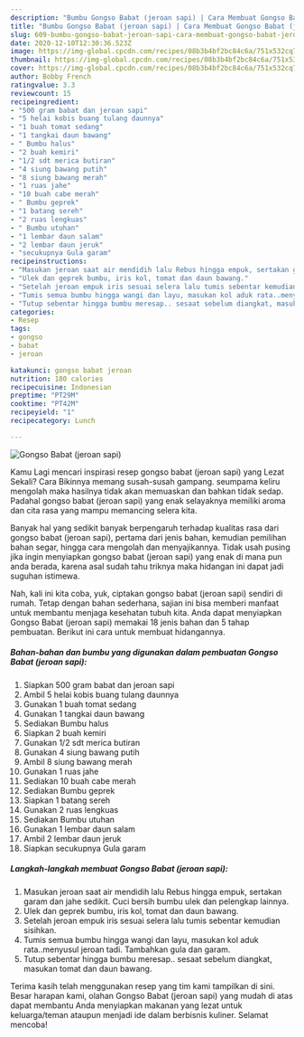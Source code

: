 ```yaml
---
description: "Bumbu Gongso Babat (jeroan sapi) | Cara Membuat Gongso Babat (jeroan sapi) Yang Paling Enak"
title: "Bumbu Gongso Babat (jeroan sapi) | Cara Membuat Gongso Babat (jeroan sapi) Yang Paling Enak"
slug: 609-bumbu-gongso-babat-jeroan-sapi-cara-membuat-gongso-babat-jeroan-sapi-yang-paling-enak
date: 2020-12-10T12:30:36.523Z
image: https://img-global.cpcdn.com/recipes/08b3b4bf2bc84c6a/751x532cq70/gongso-babat-jeroan-sapi-foto-resep-utama.jpg
thumbnail: https://img-global.cpcdn.com/recipes/08b3b4bf2bc84c6a/751x532cq70/gongso-babat-jeroan-sapi-foto-resep-utama.jpg
cover: https://img-global.cpcdn.com/recipes/08b3b4bf2bc84c6a/751x532cq70/gongso-babat-jeroan-sapi-foto-resep-utama.jpg
author: Bobby French
ratingvalue: 3.3
reviewcount: 15
recipeingredient:
- "500 gram babat dan jeroan sapi"
- "5 helai kobis buang tulang daunnya"
- "1 buah tomat sedang"
- "1 tangkai daun bawang"
- " Bumbu halus"
- "2 buah kemiri"
- "1/2 sdt merica butiran"
- "4 siung bawang putih"
- "8 siung bawang merah"
- "1 ruas jahe"
- "10 buah cabe merah"
- " Bumbu geprek"
- "1 batang sereh"
- "2 ruas lengkuas"
- " Bumbu utuhan"
- "1 lembar daun salam"
- "2 lembar daun jeruk"
- "secukupnya Gula garam"
recipeinstructions:
- "Masukan jeroan saat air mendidih lalu Rebus hingga empuk, sertakan garam dan jahe sedikit. Cuci bersih bumbu ulek dan pelengkap lainnya."
- "Ulek dan geprek bumbu, iris kol, tomat dan daun bawang."
- "Setelah jeroan empuk iris sesuai selera lalu tumis sebentar kemudian sisihkan."
- "Tumis semua bumbu hingga wangi dan layu, masukan kol aduk rata..menyusul jeroan tadi. Tambahkan gula dan garam."
- "Tutup sebentar hingga bumbu meresap.. sesaat sebelum diangkat, masukan tomat dan daun bawang."
categories:
- Resep
tags:
- gongso
- babat
- jeroan

katakunci: gongso babat jeroan 
nutrition: 180 calories
recipecuisine: Indonesian
preptime: "PT29M"
cooktime: "PT42M"
recipeyield: "1"
recipecategory: Lunch

---
```



![Gongso Babat (jeroan sapi)](https://img-global.cpcdn.com/recipes/08b3b4bf2bc84c6a/751x532cq70/gongso-babat-jeroan-sapi-foto-resep-utama.jpg)

Kamu Lagi mencari inspirasi resep gongso babat (jeroan sapi) yang Lezat Sekali? Cara Bikinnya memang susah-susah gampang. seumpama keliru mengolah maka hasilnya tidak akan memuaskan dan bahkan tidak sedap. Padahal gongso babat (jeroan sapi) yang enak selayaknya memiliki aroma dan cita rasa yang mampu memancing selera kita.

Banyak hal yang sedikit banyak berpengaruh terhadap kualitas rasa dari gongso babat (jeroan sapi), pertama dari jenis bahan, kemudian pemilihan bahan segar, hingga cara mengolah dan menyajikannya. Tidak usah pusing jika ingin menyiapkan gongso babat (jeroan sapi) yang enak di mana pun anda berada, karena asal sudah tahu triknya maka hidangan ini dapat jadi suguhan istimewa.




Nah, kali ini kita coba, yuk, ciptakan gongso babat (jeroan sapi) sendiri di rumah. Tetap dengan bahan sederhana, sajian ini bisa memberi manfaat untuk membantu menjaga kesehatan tubuh kita. Anda dapat menyiapkan Gongso Babat (jeroan sapi) memakai 18 jenis bahan dan 5 tahap pembuatan. Berikut ini cara untuk membuat hidangannya.

<!--inarticleads1-->

##### Bahan-bahan dan bumbu yang digunakan dalam pembuatan Gongso Babat (jeroan sapi):

1. Siapkan 500 gram babat dan jeroan sapi
1. Ambil 5 helai kobis buang tulang daunnya
1. Gunakan 1 buah tomat sedang
1. Gunakan 1 tangkai daun bawang
1. Sediakan  Bumbu halus
1. Siapkan 2 buah kemiri
1. Gunakan 1/2 sdt merica butiran
1. Gunakan 4 siung bawang putih
1. Ambil 8 siung bawang merah
1. Gunakan 1 ruas jahe
1. Sediakan 10 buah cabe merah
1. Sediakan  Bumbu geprek
1. Siapkan 1 batang sereh
1. Gunakan 2 ruas lengkuas
1. Sediakan  Bumbu utuhan
1. Gunakan 1 lembar daun salam
1. Ambil 2 lembar daun jeruk
1. Siapkan secukupnya Gula garam




<!--inarticleads2-->

##### Langkah-langkah membuat Gongso Babat (jeroan sapi):

1. Masukan jeroan saat air mendidih lalu Rebus hingga empuk, sertakan garam dan jahe sedikit. Cuci bersih bumbu ulek dan pelengkap lainnya.
1. Ulek dan geprek bumbu, iris kol, tomat dan daun bawang.
1. Setelah jeroan empuk iris sesuai selera lalu tumis sebentar kemudian sisihkan.
1. Tumis semua bumbu hingga wangi dan layu, masukan kol aduk rata..menyusul jeroan tadi. Tambahkan gula dan garam.
1. Tutup sebentar hingga bumbu meresap.. sesaat sebelum diangkat, masukan tomat dan daun bawang.




Terima kasih telah menggunakan resep yang tim kami tampilkan di sini. Besar harapan kami, olahan Gongso Babat (jeroan sapi) yang mudah di atas dapat membantu Anda menyiapkan makanan yang lezat untuk keluarga/teman ataupun menjadi ide dalam berbisnis kuliner. Selamat mencoba!
